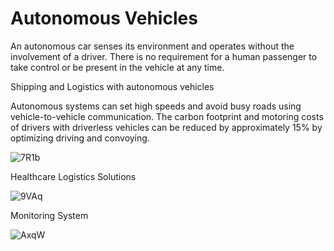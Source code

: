 # Autonomous Vehicles
An autonomous car senses its environment and operates without the involvement of a driver. There is no requirement for a human passenger to take control or be present in the vehicle at any time.

Shipping and Logistics with autonomous vehicles

Autonomous systems can set high speeds and avoid busy roads using vehicle-to-vehicle communication. The carbon footprint and motoring costs of drivers with driverless vehicles can be reduced by approximately 15% by optimizing driving and convoying.

![7R1b](https://user-images.githubusercontent.com/103935236/179872535-272cdc14-c3eb-4598-89ce-215cb67768d0.gif)






Healthcare Logistics Solutions


![9VAq](https://user-images.githubusercontent.com/103935236/179873002-ecac04ab-a7bd-4f73-9f04-2c8198c8c880.gif)


Monitoring System

![AxqW](https://user-images.githubusercontent.com/103935236/179873661-4e19e1a8-d6c6-4f48-8b6e-9deef8d5d67d.gif)
